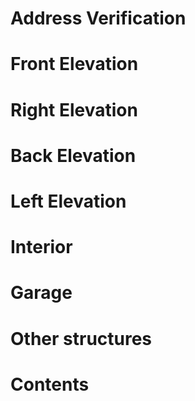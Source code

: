 # Address Verification
# Front Elevation
# Right Elevation
# Back Elevation
# Left Elevation
# Interior
# Garage
# Other structures
# Contents